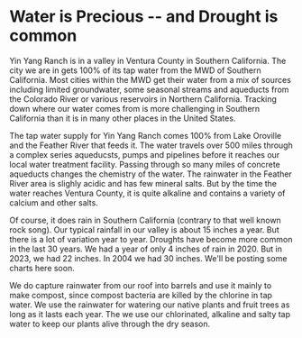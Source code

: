 # Water is Precious -- and Drought is common

Yin Yang Ranch is in a valley in Ventura County in Southern California. The city
we are in gets 100% of its tap water from the MWD of Southern California. Most
cities within the MWD get their water from a mix of sources including limited 
groundwater, some seasonal streams and aqueducts from the Colorado River or
various reservoirs in Northern California. Tracking down where our water comes 
from is more challenging in Southern California than it is in many other places
in the United States. 

The tap water supply for Yin Yang Ranch comes 100% from Lake Oroville and the
Feather River that feeds it. The water travels over 500 miles through a complex
series aqueducsts, pumps and pipelines before it reaches our local water
treatment facility. Passing through so many miles of concrete aqueducts changes 
the chemistry of the water. The rainwater in the Feather River area is slighly 
acidic and has few mineral salts. But by the time the water reaches Ventura
County, it is quite alkaline and contains a variety of calcium and other salts. 

Of course, it does rain in Southern California (contrary to that well known
rock song). Our typical rainfall in our
valley is about 15 inches a year. But there is a lot of variation year to year.
Droughts have become more common in the last 30 years. We had a year of only 4 
inches of rain in 2020. But in 2023, we had 22 inches. In 2004 we had 30 inches.
We'll be posting some charts here soon.

We do capture rainwater from our roof into barrels and use it mainly to make
compost, since compost bacteria are killed by the chlorine in tap water. We use
the rainwater for watering our native plants and fruit trees as long as it lasts
each year. The we use our chlorinated, alkaline and salty tap water to keep our 
plants alive through the dry season. 